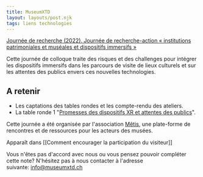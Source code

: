 ```yaml
---
title: MuseumXTD
layout: layouts/post.njk
tags: liens technologies
---
```


[Journée de recherche (2022). Journée de recherche-action « institutions patrimoniales et muséales et dispositifs immersifs »](https://metis-lab.com/2021/12/05/journee-de-recherche-action-institutions-patrimoniales-et-museales-et-dispositifs-immersifs/)

Cette journée de colloque traite des risques et des challenges pour intégrer les dispositifs immersifs dans les parcours de visite de lieux culturels et sur les attentes des publics envers ces nouvelles technologies.

## A retenir
- Les captations des tables rondes et les compte-rendu des ateliers. 
- La table ronde 1 "[Promesses des dispositifs XR et attentes des publics](https://metis-lab.com/2022/07/13/captations-de-la-journee-de-recherche-action-institutions-patrimoniales-et-museales-et-dispositifs-immersifs/)". 
  
Cette journée a été organisée par l'association [Mêtis](https://metis-lab.com/), une plate-forme de rencontres et de ressources pour les acteurs des musées. 


Apparaît dans [[Comment encourager la participation du visiteur]]

Vous n'êtes pas d'accord avec nous ou vous pensez pouvoir compléter cette note? N'hésitez pas à nous contacter à l'adresse suivante: [info@museumxtd.ch](mailto:info@museumxtd.ch)

